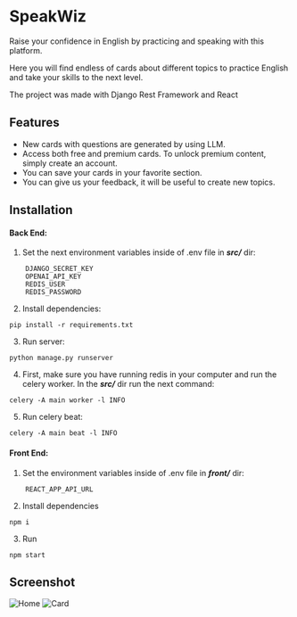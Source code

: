 # SpeakWiz

Raise your confidence in English by practicing and speaking with this platform. 

Here you will find endless of cards about different topics to practice English and take your skills to the next level.

The project was made with Django Rest Framework and React


## Features
- New cards with questions are generated by using LLM.  
- Access both free and premium cards. To unlock premium content, simply create an account.
- You can save your cards in your favorite section.
- You can give us your feedback, it will be useful to create new topics.

## Installation

#### Back End:

1. Set the next environment variables inside of .env file in ***src/*** dir:
```
    DJANGO_SECRET_KEY
    OPENAI_API_KEY
    REDIS_USER
    REDIS_PASSWORD
```

2. Install dependencies:
```
pip install -r requirements.txt
```

3. Run server:
```
python manage.py runserver
```

4. First, make sure you have running redis in your computer and run the celery worker.
In the ***src/*** dir run the next command:
```
celery -A main worker -l INFO
```

5. Run celery beat:
```
celery -A main beat -l INFO
```

#### Front End:
1. Set the environment variables inside of .env file in ***front/*** dir:
```
    REACT_APP_API_URL
```

2. Install dependencies
```
npm i
```

3. Run
```
npm start
```

## Screenshot
![Home](https://github.com/alejandrosoares/SpeakWiz/assets/48335948/0774c0c1-8091-4b4e-9fdd-6ec401db959d)
![Card](https://github.com/alejandrosoares/SpeakWiz/assets/48335948/b3e943ce-cf36-4368-a0a0-97154d573aca)